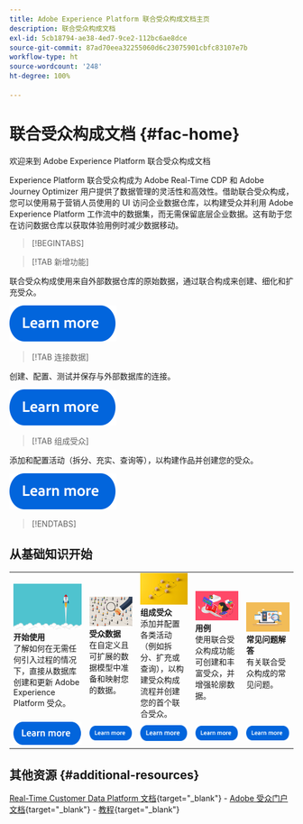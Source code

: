 ```yaml
---
title: Adobe Experience Platform 联合受众构成文档主页
description: 联合受众构成文档
exl-id: 5cb18794-ae38-4ed7-9ce2-112bc6ae8dce
source-git-commit: 87ad70eea32255060d6c23075901cbfc83107e7b
workflow-type: ht
source-wordcount: '248'
ht-degree: 100%

---
```


# 联合受众构成文档  {#fac-home}

欢迎来到 Adobe Experience Platform 联合受众构成文档

Experience Platform 联合受众构成为 Adobe Real-Time CDP 和 Adobe Journey Optimizer 用户提供了数据管理的灵活性和高效性。借助联合受众构成，您可以使用易于营销人员使用的 UI 访问企业数据仓库，以构建受众并利用 Adobe Experience Platform 工作流中的数据集，而无需保留底层企业数据。这有助于您在访问数据仓库以获取体验用例时减少数据移动。

>[!BEGINTABS]

>[!TAB 新增功能]

联合受众构成使用来自外部数据仓库的原始数据，通过联合构成来创建、细化和扩充受众。

[![image](assets/learn-more-button.svg)](start/release-notes.md)

>[!TAB 连接数据]

创建、配置、测试并保存与外部数据库的连接。

[![图像](assets/learn-more-button.svg)](connections/federated-db.md)

>[!TAB 组成受众]

添加和配置活动（拆分、充实、查询等），以构建作品并创建您的受众。

[![图像](assets/learn-more-button.svg)](compositions/gs-compositions.md)

>[!ENDTABS]

## 从基础知识开始

<table style="table-layout:fixed">
  <tr style="border: 0;">
    <td>
    <a href="start/get-started.md"><img src="assets/do-not-localize/start-quick.png"></a>
    <div><strong>开始使用</strong><br/>了解如何在无需任何引入过程的情况下，直接从数据库创建和更新 Adobe Experience Platform 受众。
    </div>
    </td>
    <td>
    <a href="data-management/gs-models.md"><img src="assets/do-not-localize/start-profiles.png"></a>
    <div><strong>受众数据</strong><br/>在自定义且可扩展的数据模型中准备和映射您的数据。
    </div>
    </td>
    <td>
    <a href="compositions/gs-compositions.md"><img src="assets/do-not-localize/start-journey.jpeg"></a>
    <div><strong>组成受众</strong><br/>添加并配置各类活动（例如拆分、扩充或查询），以构建受众构成流程并创建您的首个联合受众。
    </div>
    </td>
    <td>
    <a href="start/get-started.md#use-cases"><img src="assets/do-not-localize/start-use-cases.png"></a>
    <div><strong>用例</strong><br/>使用联合受众构成功能可创建和丰富受众，并增强轮廓数据。
    </div>
    </td>
    <td>
    <a href="start/faq.md"><img src="assets/do-not-localize/start-faq.png"></a>
    <div><strong>常见问题解答</strong><br/>有关联合受众构成的常见问题。</div>
    </td>
  </tr>
  <tr style="border: 0;">
    <td><a href="start/get-started.md"><img src="assets/learn-more-button.svg"></a></td>
    <td><a href="data-management/gs-models.md"><img src="assets/learn-more-button.svg"></a></td>
    <td><a href="compositions/gs-compositions.md"><img src="assets/learn-more-button.svg"></a></td>
    <td><a href="start/get-started.md#use-cases"><img src="assets/learn-more-button.svg"></a></td>
    <td><a href="start/faq.md"><img src="assets/learn-more-button.svg"></a></td>
    </tr>
</table>

## 其他资源  {#additional-resources}

[Real-Time Customer Data Platform 文档](https://experienceleague.adobe.com/zh-hans/docs/experience-platform/rtcdp/home){target="_blank"} - [Adobe 受众门户文档](https://experienceleague.adobe.com/zh-hans/docs/experience-platform/segmentation/ui/audience-dashboard){target="_blank"} - [教程](https://experienceleague.adobe.com/zh-hans/docs/platform-learn/tutorials/audiences/introduction-to-audience-portal-and-composition){target="_blank"}
